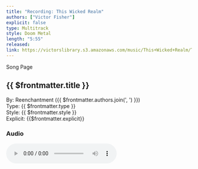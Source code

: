 ```yaml
---
title: "Recording: This Wicked Realm"
authors: ["Victor Fisher"]
explicit: false
type: Multitrack
style: Doom Metal
length: "5:55"
released:
link: https://victorslibrary.s3.amazonaws.com/music/This+Wicked+Realm/This+Wicked+Realm.mp3
---
```


<g-link to="/song/this-wicked-realm">Song Page</g-link>

## {{ $frontmatter.title }}

By: <g-link to="/band/reenchantment">Reenchantment</g-link> ({{ $frontmatter.authors.join(', ') }})  
Type: {{ $frontmatter.type }}  
Style: {{ $frontmatter.style }}  
Explicit: {{$frontmatter.explicit}}

### Audio

<audio controls controlsList="nodownload">
  <source :src="$frontmatter.link" type="audio/mpeg">
Your browser does not support the audio element.
</audio>
